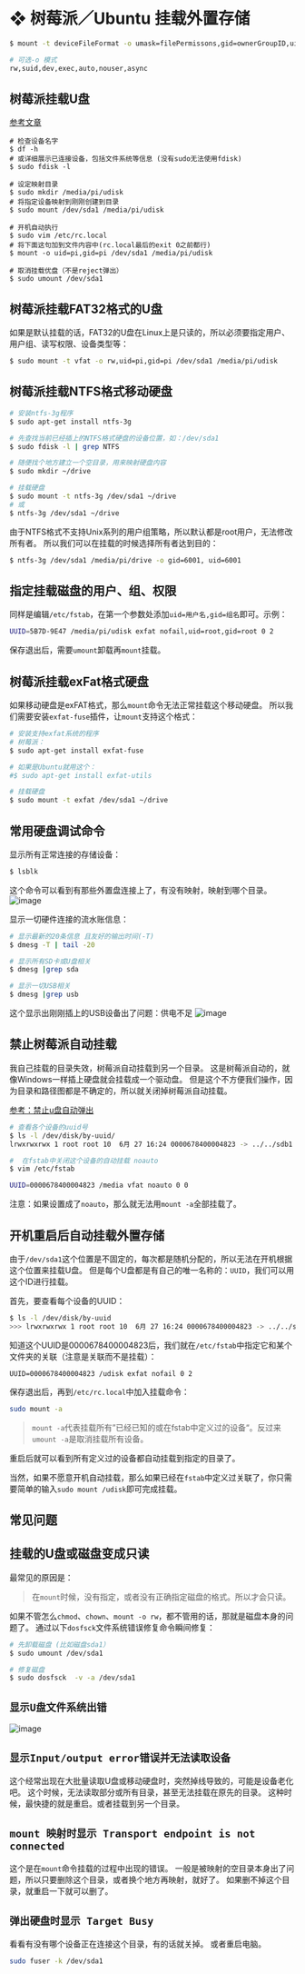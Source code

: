 # ❖ 树莓派／Ubuntu 挂载外置存储

```sh
$ mount -t deviceFileFormat -o umask=filePermissons,gid=ownerGroupID,uid=ownerID /device /mountpoint

# 可选-o 模式
rw,suid,dev,exec,auto,nouser,async
```

## 树莓派挂载U盘
[参考文章](https://segmentfault.com/a/1190000014173634)

```shell
# 检查设备名字
$ df -h
# 或详细展示已连接设备，包括文件系统等信息 (没有sudo无法使用fdisk)
$ sudo fdisk -l

# 设定映射目录
$ sudo mkdir /media/pi/udisk
# 将指定设备映射到刚刚创建到目录
$ sudo mount /dev/sda1 /media/pi/udisk

# 开机自动执行
$ sudo vim /etc/rc.local
# 将下面这句加到文件内容中(rc.local最后的exit 0之前都行)
$ mount -o uid=pi,gid=pi /dev/sda1 /media/pi/udisk

# 取消挂载优盘（不是reject弹出）
$ sudo umount /dev/sda1
```

## 树莓派挂载FAT32格式的U盘
如果是默认挂载的话，FAT32的U盘在Linux上是只读的，所以必须要指定用户、用户组、读写权限、设备类型等：

```sh
$ sudo mount -t vfat -o rw,uid=pi,gid=pi /dev/sda1 /media/pi/udisk
```


## 树莓派挂载NTFS格式移动硬盘

```sh
# 安装ntfs-3g程序
$ sudo apt-get install ntfs-3g

# 先查找当前已经插上的NTFS格式硬盘的设备位置，如：/dev/sda1
$ sudo fdisk -l | grep NTFS

# 随便找个地方建立一个空目录，用来映射硬盘内容
$ sudo mkdir ~/drive

# 挂载硬盘
$ sudo mount -t ntfs-3g /dev/sda1 ~/drive
# 或
$ ntfs-3g /dev/sda1 ~/drive
```

由于NTFS格式不支持Unix系列的用户组策略，所以默认都是root用户，无法修改所有者。
所以我们可以在挂载的时候选择所有者达到目的：
```sh
$ ntfs-3g /dev/sda1 /media/pi/drive -o gid=6001, uid=6001
```


## 指定挂载磁盘的用户、组、权限
同样是编辑`/etc/fstab`，在第一个参数处添加`uid=用户名,gid=组名`即可。示例：
```sh
UUID=5B7D-9E47 /media/pi/udisk exfat nofail,uid=root,gid=root 0 2
```
保存退出后，需要`umount`卸载再`mount`挂载。

## 树莓派挂载exFat格式硬盘
如果移动硬盘是exFAT格式，那么`mount`命令无法正常挂载这个移动硬盘。
所以我们需要安装`exfat-fuse`插件，让`mount`支持这个格式：
```sh
# 安装支持exfat系统的程序 
# 树莓派：
$ sudo apt-get install exfat-fuse

# 如果是Ubuntu就用这个：
#$ sudo apt-get install exfat-utils

# 挂载硬盘
$ sudo mount -t exfat /dev/sda1 ~/drive
```



## 常用硬盘调试命令

显示所有正常连接的存储设备：
```sh
$ lsblk
```
这个命令可以看到有那些外置盘连接上了，有没有映射，映射到哪个目录。
![image](https://user-images.githubusercontent.com/14041622/42690227-0656113c-86d6-11e8-99c9-803e5a3d9895.png)

显示一切硬件连接的流水账信息：
```sh
# 显示最新的20条信息 且友好的输出时间(-T)
$ dmesg -T | tail -20

# 显示所有SD卡或U盘相关
$ dmesg |grep sda

# 显示一切USB相关
$ dmesg |grep usb
```
这个显示出刚刚插上的USB设备出了问题：供电不足
![image](https://user-images.githubusercontent.com/14041622/42723600-7e230b9e-8793-11e8-9b54-1a91926ee53c.png)






## 禁止树莓派自动挂载
我自己挂载的目录失效，树莓派自动挂载到另一个目录。
这是树莓派自动的，就像Windows一样插上硬盘就会挂载成一个驱动盘。
但是这个不方便我们操作，因为目录和路径图都是不确定的，所以就关闭掉树莓派自动挂载。

[参考：禁止u盘自动弹出](https://blog.csdn.net/luckywang1103/article/details/50829812)

```sh
# 查看各个设备的uuid号
$ ls -l /dev/disk/by-uuid/
lrwxrwxrwx 1 root root 10  6月 27 16:24 0000678400004823 -> ../../sdb1

#  在fstab中关闭这个设备的自动挂载 noauto
$ vim /etc/fstab

UUID=0000678400004823 /media vfat noauto 0 0
```

注意：如果设置成了`noauto`，那么就无法用`mount -a`全部挂载了。





## 开机重启后自动挂载外置存储
由于`/dev/sda1`这个位置是不固定的，每次都是随机分配的，所以无法在开机根据这个位置来挂载U盘。
但是每个U盘都是有自己的唯一名称的：`UUID`，我们可以用这个ID进行挂载。

首先，要查看每个设备的UUID：
```sh
$ ls -l /dev/disk/by-uuid
>>> lrwxrwxrwx 1 root root 10  6月 27 16:24 0000678400004823 -> ../../sdb1
```

知道这个UUID是0000678400004823后，我们就在`/etc/fstab`中指定它和某个文件夹的关联（注意是关联而不是挂载）：
```
UUID=0000678400004823 /udisk exfat nofail 0 2
```
保存退出后，再到`/etc/rc.local`中加入挂载命令：
```sh
sudo mount -a
```

> `mount -a`代表挂载所有”已经已知的或在fstab中定义过的设备“。反过来`umount -a`是取消挂载所有设备。

重启后就可以看到所有定义过的设备都自动挂载到指定的目录了。

当然，如果不愿意开机自动挂载，那么如果已经在`fstab`中定义过关联了，你只需要简单的输入`sudo mount /udisk`即可完成挂载。


## 常见问题

## 挂载的U盘或磁盘变成只读

最常见的原因是：
> 在`mount`时候，没有指定，或者没有正确指定磁盘的格式。所以才会只读。

如果不管怎么`chmod`、`chown`、`mount -o rw`，都不管用的话，那就是磁盘本身的问题了。
通过以下`dosfsck`文件系统错误修复命令瞬间修复：
```sh
# 先卸载磁盘 (比如磁盘sda1）
$ sudo umount /dev/sda1

# 修复磁盘
$ sudo dosfsck  -v -a /dev/sda1
```

## `显示U盘文件系统出错`
![image](https://user-images.githubusercontent.com/14041622/45750661-4f5a9500-bc42-11e8-9ada-40d9e11c4693.png)


## `显示Input/output error错误并无法读取设备`
这个经常出现在大批量读取U盘或移动硬盘时，突然掉线导致的，可能是设备老化吧。
这个时候，无法读取部分或所有目录，甚至无法挂载在原先的目录。
这种时候，最快捷的就是重启。或者挂载到另一个目录。


## `mount 映射时显示 Transport endpoint is not connected`
这个是在`mount`命令挂载的过程中出现的错误。
一般是被映射的空目录本身出了问题，所以只要删除这个目录，或者换个地方再映射，就好了。
如果删不掉这个目录，就重启一下就可以删了。

## `弹出硬盘时显示 Target Busy`
看看有没有哪个设备正在连接这个目录，有的话就关掉。
或者重启电脑。

```sh
sudo fuser -k /dev/sda1
```
